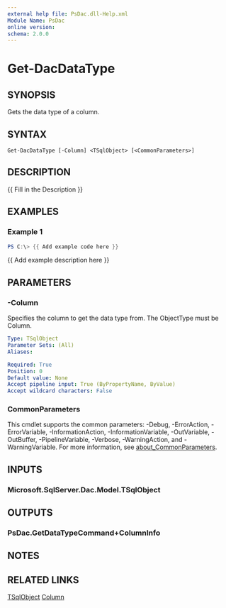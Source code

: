 ```yaml
---
external help file: PsDac.dll-Help.xml
Module Name: PsDac
online version:
schema: 2.0.0
---
```


# Get-DacDataType

## SYNOPSIS
Gets the data type of a column.

## SYNTAX

```
Get-DacDataType [-Column] <TSqlObject> [<CommonParameters>]
```

## DESCRIPTION
{{ Fill in the Description }}

## EXAMPLES

### Example 1
```powershell
PS C:\> {{ Add example code here }}
```

{{ Add example description here }}

## PARAMETERS

### -Column
Specifies the column to get the data type from. The ObjectType must be Column.

```yaml
Type: TSqlObject
Parameter Sets: (All)
Aliases:

Required: True
Position: 0
Default value: None
Accept pipeline input: True (ByPropertyName, ByValue)
Accept wildcard characters: False
```

### CommonParameters
This cmdlet supports the common parameters: -Debug, -ErrorAction, -ErrorVariable, -InformationAction, -InformationVariable, -OutVariable, -OutBuffer, -PipelineVariable, -Verbose, -WarningAction, and -WarningVariable. For more information, see [about_CommonParameters](http://go.microsoft.com/fwlink/?LinkID=113216).

## INPUTS

### Microsoft.SqlServer.Dac.Model.TSqlObject

## OUTPUTS

### PsDac.GetDataTypeCommand+ColumnInfo

## NOTES

## RELATED LINKS

[TSqlObject](https://docs.microsoft.com/en-us/dotnet/api/microsoft.sqlserver.dac.model.tsqlobject)
[Column](https://docs.microsoft.com/en-us/dotnet/api/microsoft.sqlserver.dac.model.column)
